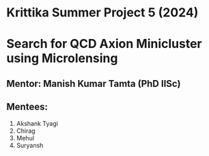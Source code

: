 # Krittika Summer Project 5 (2024)

# Search for QCD Axion Minicluster using Microlensing

## Mentor: Manish Kumar Tamta (PhD IISc)

## Mentees:
1) Akshank Tyagi
2) Chirag
3) Mehul
4) Suryansh





